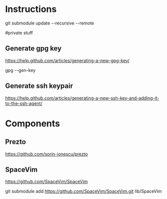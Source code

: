 # Instructions

git submodule update --recursive --remote


#private stuff

## Generate gpg key

https://help.github.com/articles/generating-a-new-gpg-key/

gpg --gen-key

## Generate ssh keypair

https://help.github.com/articles/generating-a-new-ssh-key-and-adding-it-to-the-ssh-agent/

# Components

## Prezto

https://github.com/sorin-ionescu/prezto

## SpaceVim

https://github.com/SpaceVim/SpaceVim


git submodule add https://github.com/SpaceVim/SpaceVim.git lib/SpaceVim
